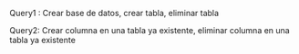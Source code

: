 Query1 : Crear base de datos, crear tabla, eliminar tabla

Query2: Crear columna en una tabla ya existente, eliminar columna en una tabla ya existente